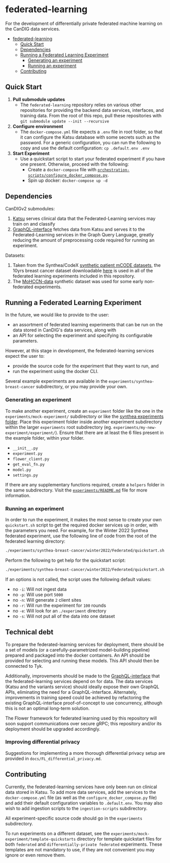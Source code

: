 # federated-learning
For the development of differentially private federated machine learning on the CanDIG data services.

<!-- @import "[TOC]" {cmd="toc" depthFrom=1 depthTo=6 orderedList=false} -->

<!-- code_chunk_output -->

- [federated-learning](#federated-learning)
  - [Quick Start](#quick-start)
  - [Dependencies](#dependencies)
  - [Running a Federated Learning Experiment](#running-a-federated-learning-experiment)
    - [Generating an experiment](#generating-an-experiment)
    - [Running an experiment](#running-an-experiment)
  - [Contributing](#contributing)

<!-- /code_chunk_output -->

## Quick Start

1. **Pull submodule updates**
    - The `federated-learning` repository relies on various other repositories for providing the backend data services, interfaces, and training data. From the root of this repo, pull these repositories with `git submodule update --init --recursive`
2. **Configure environment**
    - The `docker-compose.yml` file expects a `.env` file in root folder, so that it can configure the Katsu database with some secrets such as the password. For a generic configuration, you can run the following to copy and use the default configuration: `cp .default.env .env`
3. **Start Experiment**
    - Use a quickstart script to start your federated experiment if you have one present. Otherwise, proceed with the following:
        - Create a `docker-compose` file with [`orchestration-scripts/configure_docker_compose.py`](orchestration-scripts/configure_docker_compose.py).
        - Spin up docker: `docker-compose up -d`

## Dependencies

CanDIGv2 submodules:
1. [Katsu](https://github.com/CanDIG/katsu/) serves clinical data that the Federated-Learning services may train on and classify
2. [GraphQL-interface](https://github.com/CanDIG/GraphQL-interface) fetches data from Katsu and serves it to the Federated-Learning services in the Graph Query Language, greatly reducing the amount of preprocessing code required for running an experiment.

Datasets:
1. Taken from the Synthea/CodeX [synthetic patient mCODE datasets](https://confluence.hl7.org/display/COD/mCODE+Test+Data), the 10yrs breast cancer dataset downloadable [here](http://hdx.mitre.org/downloads/mcode/mcode1_0_10yrs.zip) is used in all of the federated learning experiments included in this repository.
2. The [MoHCCN-data](https://github.com/CanDIG/mohccn-data) synthetic dataset was used for some early non-federated experiments.

## Running a Federated Learning Experiment

In the future, we would like to provide to the user:
- an assortment of federated learning experiments that can be run on the data stored in CanDIG's data services, along with
- an API for selecting the experiment and specifying its configurable parameters.

However, at this stage in development, the federated-learning services expect the user to:
- provide the source code for the experiment that they want to run, and
- run the experiment using the docker CLI.

Several example experiments are available in the `experiments/synthea-breast-cancer` subdirectory, or you may provide your own.

### Generating an experiment

To make another experiment, create an `experiment` folder like the one in the `experiments/mock-experiment/` subdirectory or like the [synthea experiments folder](https://github.com/CanDIG/federated-learning/tree/DIG-807-Injected-Experiments/experiments/mock-experiment). Place this experiment folder inside another experiment subdirectory within the larger `experiments` root subdirectory (eg. `experiments/my-new-experiment/experiment/`). 
Ensure that there are at least the 6 files present in the example folder, within your folder.
- `__init__.py`
- `experiment.py`
- `flower_client.py`
- `get_eval_fn.py`
- `model.py`
- `settings.py`

If there are any supplementary functions required, create a `helpers` folder in the same subdirectory. Visit the [`experiments/README.md`](experiments/README.md) file for more information.

### Running an experiment

In order to run the experiment, it makes the most sense to create your own `quickstart.sh` script to get the required docker services up in order, with the parameters you need. For example, for the Winter 2022 Synthea federated experiment, use the following line of code from the root of the federated learning directory:

```bash
./experiments/synthea-breast-cancer/winter2022/Federated/quickstart.sh -i <INGEST-PATH> -p <PORT> -n <SITES> -r <ROUNDS> -e <PATH-TO-EXPERIMENTS-DIRECTORY>
```

Perform the following to get help for the quickstart script:

```bash
./experiments/synthea-breast-cancer/winter2022/Federated/quickstart.sh -h
```

If an options is not called, the script uses the following default values:
- no `-i`: Will not ingest data
- no `-p`: Will use port `5000`
- no `-n`: Will generate `2` client sites
- no `-r`: Will run the experiment for `100` rounds
- no `-e`: Will look for an `./experiment` directory
- no `-s`: Will not put all of the data into one dataset

## Technical debt

To prepare the federated-learning services for deployment, there should be a set of models (or a carefully-parametrized model-building pipeline) prepared and packaged into the docker containers. An API should be provided for selecting and running these models. This API should then be connected to Tyk.

Additionally, improvements should be made to the [GraphQL-interface](https://github.com/CanDIG/GraphQL-interface) that the federated-learning services depend on for data. The data services (Katsu and the variants service) should ideally expose their own GraphQL APIs, eliminating the need for a GraphQL-interface. Alternately, improvements in training speed could be achieved by refactoring the existing GraphQL-interface proof-of-concept to use concurrency, although this is not an optimal long-term solution.

The Flower framework for federated learning used by this repository will soon support communications over secure gRPC; this repository and/or its deployment should be upgraded accordingly.

### Improving differential privacy

Suggestions for implementing a more thorough differential privacy setup are provided in `docs/FL_differential_privacy.md`.

## Contributing

Currently, the federated-learning services have only been run on clinical data stored in Katsu. To add more data services, add the services to the `docker-compose.yml` file (as well as the `configure_docker_compose.py` file) and add their default configuration variables to `.default.env`. You may also wish to add ingestion scripts to the `ingestion-scripts` subdirectory.

All experiment-specific source code should go in the `experiments` subdirectory.

To run experiments on a different dataset, see the `experiments/mock-experiment/template-quickstarts` directory for template quickstart files for both `federated` and `differentially-private federated` experiments. These templates are not mandatory to use, if they are not convenient you may ignore or even remove them.